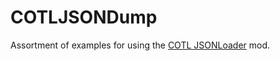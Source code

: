 # COTLJSONDump
 Assortment of examples for using the [COTL JSONLoader](https://cult-of-the-lamb.thunderstore.io/package/KellyBetty/COTL_JSONLoader/) mod.